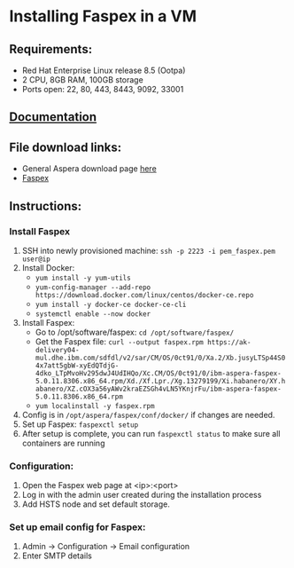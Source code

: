 # Installing Faspex in a VM

## Requirements:
- Red Hat Enterprise Linux release 8.5 (Ootpa)
- 2 CPU, 8GB RAM, 100GB storage
- Ports open: 22, 80, 443, 8443, 9092, 33001

## [Documentation](https://www.ibm.com/docs/en/aspera-faspex/5.0?topic=upgrades-installing-faspex-first-time) 

## File download links:
- General Aspera download page [here](https://www.ibm.com/products/aspera/downloads)
- [Faspex](https://ak-delivery04-mul.dhe.ibm.com/sdfdl/v2/sar/CM/OS/0ct91/0/Xa.2/Xb.jusyLTSp44S04x7att5gbW-xyEdQTdjG-4dko_LTpMvoHv295dwJ4UdIHQo/Xc.CM/OS/0ct91/0/ibm-aspera-faspex-5.0.11.8306.x86_64.rpm/Xd./Xf.Lpr./Xg.13279199/Xi.habanero/XY.habanero/XZ.cOX3a56yAWv2kraEZSGh4vLN5YKnjrFu/ibm-aspera-faspex-5.0.11.8306.x86_64.rpm)

## Instructions:

### Install Faspex 
1. SSH into newly provisioned machine: `ssh -p 2223 -i pem_faspex.pem user@ip`
2. Install Docker:
   - `yum install -y yum-utils`
   - `yum-config-manager --add-repo https://download.docker.com/linux/centos/docker-ce.repo`
   - `yum install -y docker-ce docker-ce-cli`
   - `systemctl enable --now docker`
3. Install Faspex:
   - Go to /opt/software/faspex: `cd /opt/software/faspex/`
   - Get the Faspex file: `curl --output faspex.rpm https://ak-delivery04-mul.dhe.ibm.com/sdfdl/v2/sar/CM/OS/0ct91/0/Xa.2/Xb.jusyLTSp44S04x7att5gbW-xyEdQTdjG-4dko_LTpMvoHv295dwJ4UdIHQo/Xc.CM/OS/0ct91/0/ibm-aspera-faspex-5.0.11.8306.x86_64.rpm/Xd./Xf.Lpr./Xg.13279199/Xi.habanero/XY.habanero/XZ.cOX3a56yAWv2kraEZSGh4vLN5YKnjrFu/ibm-aspera-faspex-5.0.11.8306.x86_64.rpm`
   - `yum localinstall -y faspex.rpm`
4. Config is in `/opt/aspera/faspex/conf/docker/` if changes are needed.
5. Set up Faspex: `faspexctl setup`
6. After setup is complete, you can run `faspexctl status` to make sure all containers are running

### Configuration:
1. Open the Faspex web page at \<ip>:\<port>
2. Log in with the admin user created during the installation process
3. Add HSTS node and set default storage.

### Set up email config for Faspex:
1. Admin -> Configuration -> Email configuration
2. Enter SMTP details
